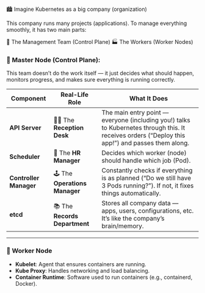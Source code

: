 🏙️ Imagine Kubernetes as a big company (organization)

This company runs many projects (applications).
To manage everything smoothly, it has two main parts:

🧠 The Management Team (Control Plane)
🏭 The Workers (Worker Nodes)

### 🧠 Master Node (Control Plane):

This team doesn’t do the work itself — it just decides what should happen, monitors progress, and makes sure everything is running correctly.

| Component              | Real-Life Role                 | What It Does                                                                                                                                      |
| ---------------------- | ------------------------------ | ------------------------------------------------------------------------------------------------------------------------------------------------- |
| **API Server**         | 🧑‍💼 The **Reception Desk**   | The main entry point — everyone (including you!) talks to Kubernetes through this. It receives orders (“Deploy this app!”) and passes them along. |
| **Scheduler**          | 🧭 The **HR Manager**          | Decides which worker (node) should handle which job (Pod).                                                                                        |
| **Controller Manager** | 🕹️ The **Operations Manager** | Constantly checks if everything is as planned (“Do we still have 3 Pods running?”). If not, it fixes things automatically.                        |
| **etcd**               | 📚 The **Records Department**  | Stores all company data — apps, users, configurations, etc. It’s like the company’s brain/memory.                                                 |



---

### 💪 Worker Node
- **Kubelet**: Agent that ensures containers are running.
- **Kube Proxy**: Handles networking and load balancing.
- **Container Runtime**: Software used to run containers (e.g., containerd, Docker).
